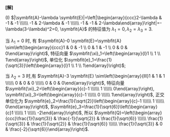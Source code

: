 **[解]**

 (I) $|\symbfit{A}-\lambda \symbfit{E}|=\left|\begin{array}{ccc}2-\lambda & -1 & -1 \\\\\\ -1 & 2-\lambda & -1 \\\\\\ -1 & -1 & 2-\lambda\end{array}\right|=-\lambda(3-\lambda)^2=0, \symbfit{A}$ 的特征值为 $\lambda_1=0, \lambda_2=\lambda_3=3$.

当 $\lambda_1=0$ 时, 有 $\symbfit{A}-0 \symbfit{E}=\symbfit{A} \sim\left(\begin{array}{ccc}1 & 0 & -1 \\ 0 & 1 & -1 \\ 0 & 0 & 0\end{array}\right)$, 特征向量 $\symbfit{\xi}_1=\left(\begin{array}{l}1 \\ 1 \\ 1\end{array}\right)$, 单位化 $\symbfit{e}_1=\frac{1}{\sqrt{3}}\left(\begin{array}{l}1 \\ 1 \\ 1\end{array}\right)$;

当 $\lambda_2=3$ 时,有 $\symbfit{A}-3 \symbfit{E} \sim\left(\begin{array}{lll}1 & 1 & 1 \\\\\\ 0 & 0 & 0 \\\\\\ 0 & 0 & 0\end{array}\right)$, 特征向量 $\symbfit{\xi}_2=\left(\begin{array}{c}-1 \\\\\\ 1 \\\\\\ 0\end{array}\right), \symbfit{\xi}_3=\left(\begin{array}{c}-1 \\\\\\ 0 \\\\\\ 1\end{array}\right)$, 正交单位化为 $\symbfit{e}_2=\frac{1}{\sqrt{2}}\left(\begin{array}{c}-1 \\\\\\ 1 \\\\\\ 0\end{array}\right)$, $\symbfit{e}_3=\frac{1}{\sqrt{6}}\left(\begin{array}{c}1 \\\\\\ 1 \\\\\\ -2\end{array}\right)$, 所以 $\symbfit{Q}=\left(\begin{array}{ccc}\frac{1}{\sqrt{3}} & \frac{-1}{\sqrt{2}} & \frac{1}{\sqrt{6}} \\\\\\ \frac{1}{\sqrt{3}} & \frac{1}{\sqrt{2}} & \frac{1}{\sqrt{6}} \\\\\\ \frac{1}{\sqrt{3}} & 0 & \frac{-2}{\sqrt{6}}\end{array}\right)$.


<!-- （II) 令 $\symbfit{X}=\left(\symbfit{x}_1, \symbfit{x}_2\right)$, 则 $\symbfit{X}^{\mathrm{T}} \symbfit{A} \symbfit{X}=\left(\symbfit{x}_1, \symbfit{x}_2\right)^{\mathrm{T}} \symbfit{A}\left(\symbfit{x}_1, \symbfit{x}_2\right)=\left(\begin{array}{ll}\symbfit{x}_1^{\mathrm{T}} \symbfit{A} \symbfit{x}_1 & \symbfit{x}_1^{\mathrm{T}} \boldsymbol{A} \boldsymbol{x}_2 \\\\\\ \boldsymbol{x}_2^{\mathrm{T}} \boldsymbol{A} \boldsymbol{x}_1 & \boldsymbol{x}_2^{\mathrm{T}} \boldsymbol{A} \boldsymbol{x}_2\end{array}\right)=\left(\begin{array}{ll}0 & 0 \\\\\\ 0 & 0\end{array}\right) \cdot \boldsymbol{x}_1^{\mathrm{T}} \boldsymbol{A} \boldsymbol{x}_1=0$, 因为 $\boldsymbol{Q}^{\mathrm{T}} \boldsymbol{A} \boldsymbol{Q}=\boldsymbol{\Lambda}$, 即 $\boldsymbol{A}=\boldsymbol{Q} \boldsymbol{\Lambda} \boldsymbol{Q}^{\mathrm{T}}$, 代人 $\boldsymbol{x}_1^{\mathrm{T}} \boldsymbol{A} \boldsymbol{x}_1=0$, 得
$$
\left(\boldsymbol{Q}^{\mathrm{T}} \boldsymbol{x}_1\right)^{\mathrm{T}} \boldsymbol{\Lambda}\left(\boldsymbol{Q}^{\mathrm{T}} \boldsymbol{x}_1\right)=0 .
$$

令 $\boldsymbol{y}=\boldsymbol{Q}^{\mathrm{T}} \boldsymbol{x}_1$, 即 $\boldsymbol{y}^{\mathrm{T}} \boldsymbol{\Lambda} \boldsymbol{y}=0$, 若 $\boldsymbol{y}=\left(\begin{array}{l}y_1 \\\\\\ y_2 \\\\\\ y_3\end{array}\right)$, 有 $0 \cdot y_1^2+3 y_2^2+3 y_3^2=0$, 故
$$
\boldsymbol{y}=\left(\begin{array}{c}
k_1 \\\\\\
0 \\\\\\
0
\end{array}\right), \quad k_1 \in \mathbb{R}
$$

从而 $\boldsymbol{x}_1=\boldsymbol{Q} \boldsymbol{y}=\frac{k_1}{\sqrt{3}}\left(\begin{array}{l}1 \\\\\\ 1 \\\\\\ 1\end{array}\right) \triangleq\left(\begin{array}{l}k_1 \\\\\\ k_1 \\\\\\ k_1\end{array}\right), k_1 \in \mathbb{R}$.
类似的, 由 $\boldsymbol{x}_2^{\mathrm{T}} \boldsymbol{A} \boldsymbol{x}_2=0$, 可求得 $\boldsymbol{x}_2=\boldsymbol{Q} \boldsymbol{y}=\frac{k_2}{\sqrt{3}}\left(\begin{array}{l}1 \\\\\\ 1 \\\\\\ 1\end{array}\right) \triangleq\left(\begin{array}{l}k_2 \\\\\\ k_2 \\\\\\ k_2\end{array}\right), k_2 \in \mathbb{R}$.
由上可知, $\boldsymbol{x}_2=k \boldsymbol{x}_1$, 所以
$$
\boldsymbol{x}_1^{\mathrm{T}} \boldsymbol{A} \boldsymbol{x}_2=\boldsymbol{x}_2^{\mathrm{T}} \boldsymbol{A} \boldsymbol{x}_1=k \boldsymbol{x}_1^{\mathrm{T}} \boldsymbol{A} \boldsymbol{x}_1=0,
$$

故对任意的 $k_1, k_2, \boldsymbol{X}=\left(\boldsymbol{x}_1, \boldsymbol{x}_2\right)=\left(\begin{array}{ll}k_1 & k_2 \\\\\\ k_1 & k_2 \\\\\\ k_1 & k_2\end{array}\right), k_1, k_2 \in \mathbb{R}$, 满足 $\boldsymbol{X}^{\mathrm{T}} \boldsymbol{A X}=\boldsymbol{O}$.
当 $k_1=k_2=0$ 时, $r(\boldsymbol{X})=0$, 当 $k_1, k_2$ 不全为 0 时, $r(\boldsymbol{X})=1$. -->